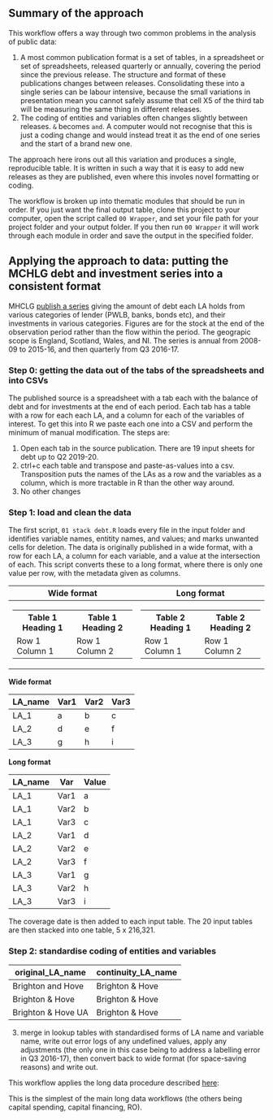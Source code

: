 ## Summary of the approach
This workflow offers a way through two common problems in the analysis of public data:
1. A most common publication format is a set of tables, in a spreadsheet or set of spreadsheets, released quarterly or annually, covering the period since the previous release. The structure and format of these publications changes between releases. Consolidating these into a single series can be labour intensive, because the small variations in presentation mean you cannot safely assume that cell X5 of the third tab will be measuring the same thing in different releases.
2. The coding of entities and variables often changes slightly between releases. `&` becomes `and`. A computer would not recognise that this is just a coding change and would instead treat it as the end of one series and the start of a brand new one. 

The approach here irons out all this variation and produces a single, reproducible table. It is written in such a way that it is easy to add new releases as they are published, even where this involes novel formatting or coding.

The workflow is broken up into thematic modules that should be run in order. If you just want the final output table, clone this project to your computer, open the script called `00 Wrapper`, and set your file path for your project folder and your output folder. If you then run `00 Wrapper` it will work through each module in order and save the output in the specified folder.

## Applying the approach to data: putting the MCHLG debt and investment series into a consistent format
MHCLG [publish a series](https://www.gov.uk/government/statistical-data-sets/live-tables-on-local-government-finance) giving the amount of debt each LA holds from various categories of lender (PWLB, banks, bonds etc), and their investments in various categories. 
Figures are for the stock at the end of the observation period rather than the flow within the period. 
The geograpic scope is England, Scotland, Wales, and NI. 
The series is annual from 2008-09 to 2015-16, and then quarterly from Q3 2016-17.

### Step 0: getting the data out of the tabs of the spreadsheets and into CSVs
The published source is a spreadsheet with a tab each with the balance of debt and for investments at the end of each period. Each tab has a table with a row for each each LA, and a column for each of the variables of interest. To get this into R we paste each one into a CSV and perform the minimum of manual modification. The steps are: 
1. Open each tab in the source publication. There are 19 input sheets for debt up to Q2 2019-20.
2. ctrl+c each table and transpose and paste-as-values into a csv. Transposition puts the names of the LAs as a row and the variables as a column, which is more tractable in R than the other way around. 
3. No other changes

### Step 1: load and clean the data
The first script, `01 stack debt.R` loads every file in the input folder and identifies variable names, entitity names, and values; and marks unwanted cells for deletion. The data is originally published in a wide format, with a row for each LA, a column for each variable, and a value at the intersection of each. This script converts these to a long format, where there is only one value per row, with the metadata given as columns.

|Wide format|Long format|
|--|--|
|<table> <tr><th>Table 1 Heading 1</th><th>Table 1 Heading 2</th></tr><tr><td>Row 1 Column 1</td><td>Row 1 Column 2</td></tr> </table>| <table> <tr><th>Table 2 Heading 1</th><th>Table 2 Heading 2</th></tr><tr><td>Row 1 Column 1</td><td>Row 1 Column 2</td></tr> </table>|



**Wide format**

|LA_name|Var1|Var2|Var3|
|---|---|---|---|
|LA_1|a|b|c|
|LA_2|d|e|f|
|LA_3|g|h|i|

**Long format**

|LA_name|Var|Value|
|---|---|---|
|LA_1|Var1|a|
|LA_1|Var2|b|
|LA_1|Var3|c|
|LA_2|Var1|d|
|LA_2|Var2|e|
|LA_2|Var3|f|
|LA_3|Var1|g|
|LA_3|Var2|h|
|LA_3|Var3|i|

The coverage date is then added to each input table. The 20 input tables are then stacked into one table, 5 x 216,321.

### Step 2: standardise coding of entities and variables

|original_LA_name|continuity_LA_name|
|---|---|
|Brighton and Hove|Brighton & Hove|
|Brighton & Hove|Brighton & Hove|
|Brighton & Hove UA|Brighton & Hove|




3.  merge in lookup tables with standardised forms of LA name and variable name, write out error logs of any undefined values, apply any adjustments (the only one in this case being to address a labelling error in Q3 2016-17), then convert back to wide format (for space-saving reasons) and write out. 






This workflow applies the long data procedure described [here](https://github.com/OW-HGR/Capital-spending-outturn-2): 

This is the simplest of the main long data workflows (the others being capital spending, capital financing, RO).




